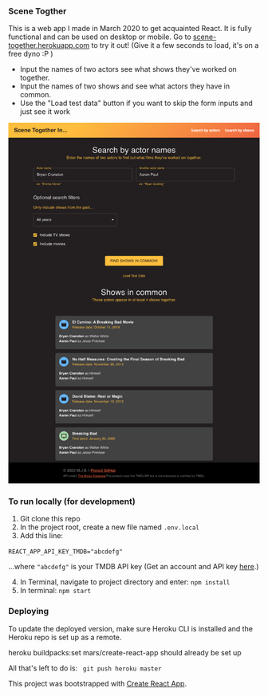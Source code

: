 ### Scene Togther
This is a web app I made in March 2020 to get acquainted React. It is fully functional and can be used on desktop or mobile. Go to [scene-together.herokuapp.com](http://scene-together/herokuapp.com) to try it out! (Give it a few seconds to load, it's on a free dyno :P ) 

* Input the names of two actors see what shows they've worked on together.
* Input the names of two shows and see what actors they have in common.
* Use the "Load test data" button if you want to skip the form inputs and just see it work 

![alt text](screenshots/scene-together2020.png "Screenshot of 'Scene Together' app on desktop")


### To run locally (for development)
1. Git clone this repo 
2. In the project root, create a new file named ```.env.local ```
3. Add this line: 

```REACT_APP_API_KEY_TMDB="abcdefg"```

...where ```"abcdefg"``` is your TMDB API key (Get an account and API key [here](https://developers.themoviedb.org/3/getting-started/introduction).)

4. In Terminal, navigate to project directory and enter: ```npm install```
5. In terminal: ```npm start```

### Deploying
To update the deployed version, make sure Heroku CLI is installed and the Heroku repo is set up as a remote.

heroku buildpacks:set mars/create-react-app should already be set up

All that's left to do is:
``` git push heroku master```

This project was bootstrapped with [Create React App](https://github.com/facebook/create-react-app).
